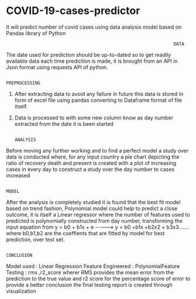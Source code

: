 # COVID-19-cases-predictor
It will predict number of covid cases using data analysis model based on Pandas library of Python



                                                                    DATA
The date used for prediction should be up-to-dated so to get readily available data each time prediction is made, it is brought from an API in Json format using requests API of python.

                                                                         PREPROCESSING
1. After extracting data to avoid any failure in future this data is stored in form of excel file using pandas converting to Dataframe format of file itself.
2. Data is processed to with some new column know as day number extracted from the date it is been started

                                                                           ANALYSIS
Before moving any further working and to find a perfect model a study over data is conducted where, for any input country a pie chart depicting the ratio of recovery death and present is created with a plot of increasing cases in every day to construct a study over the day number to cases increased

                                                                            MODEL 
After the analysis is completely studied it is found that the best fit model based on trend fashion, Polynomial model could help to predict a close outcome, it is itself a Linear regressor where the number of features used to predicted is polynomially constructed from day number, transforming the input equation from 
y = b0 + b1x + e -----> y = b0 +b1x +b2x2 + b3x3.......
where b0,b1,b2 are the coeffients that are fitted by model for best prediction, over test set.

                                                                          CONCLUSION
Model used : Linear Regression
Feature Engineered : PolynomialFeature
Testing : rms ,r2_score
wherer RMS provides the mean error from the prediction to the true value and r2 score for the percentage score of error to provide a better conclusion the final testing report is created through visualization
